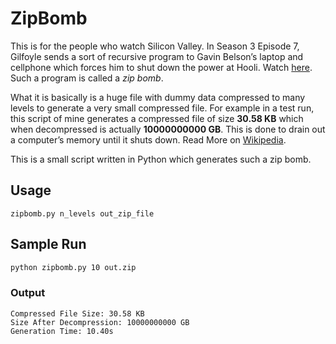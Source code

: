 # ZipBomb

This is for the people who watch Silicon Valley. In Season 3 Episode 7, Gilfoyle sends a sort of recursive program to Gavin Belson’s laptop and cellphone which forces him to shut down the power at Hooli. Watch [here](https://www.youtube.com/watch?v=UdAqU4GRR9Y). Such a program is called a *zip bomb*.

What it is basically is a huge file with dummy data compressed to many levels to generate a very small compressed file. For example in a test run, this script of mine generates a compressed file of size **30.58 KB** which when decompressed is actually **10000000000 GB**. This is done to drain out a computer’s memory until it shuts down. Read More on [Wikipedia](https://en.wikipedia.org/wiki/Zip_bomb#Details_and_use).

This is a small script written in Python which generates such a zip bomb.

## Usage
`zipbomb.py n_levels out_zip_file`

## Sample Run

```bash
python zipbomb.py 10 out.zip  
```
### Output
```
Compressed File Size: 30.58 KB  
Size After Decompression: 10000000000 GB  
Generation Time: 10.40s
```



